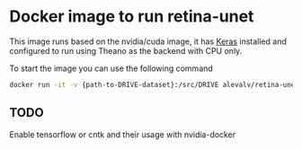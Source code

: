 # Docker image to run retina-unet

This image runs based on the nvidia/cuda image, it has [Keras](https://github.com/fchollet/keras) installed and configured to run using Theano as the backend with CPU only.

To start the image you can use the following command

```bash
docker run -it -v {path-to-DRIVE-dataset}:/src/DRIVE alevalv/retina-unet:latest bash
```

## TODO

Enable tensorflow or cntk and their usage with nvidia-docker
